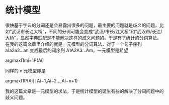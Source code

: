 # 统计模型

很快基于字典的分词还是会暴露出很多的问题，最主要的问题就是歧义的问题，比如“武汉市长江大桥”，不同的分词可能会变成“武汉/市长/江大桥”和“武汉市/长江/大桥”，显然字典匹配是不能解决这样的歧义问题的，于是有了统计的分词算法。在我的这篇文章里介绍的就是一元模型的分词算法，对于一个句子序列 a1a2a3...an 变成最后的词序列 A1A2A3...Am，一元模型是希望

argmaxΠmi=1P(Ai)

同样的 n 元模型即是

argmaxΠP(Ai∣∣Ai−1,Ai−2...,Ai−n+1)

我的这篇文章是一元模型的求法，于是统计模型的诞生有些的解决了分词问题中的歧义问题。
